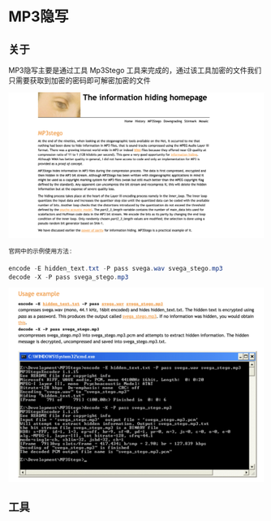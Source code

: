 # MP3隐写

## 关于

MP3隐写主要是通过工具 Mp3Stego 工具来完成的，通过该工具加密的文件我们只需要获取到加密的密码即可解密加密的文件

![img](../../../.vuepress/public/img/1667911685666-380f5fa1-9d30-4941-93da-bd59da07f8dd.png)

```java
官网中的示例使用方法:

encode -E hidden_text.txt -P pass svega.wav svega_stego.mp3
decode -X -P pass svega_stego.mp3
```

![img](../../../.vuepress/public/img/1667911775477-a0120f10-3706-4491-977e-f75f0af1ca49.png)

## 工具

<a-alert type="success" message="" description="https://www.petitcolas.net/steganography/mp3stego" showIcon>
</a-alert>
<br/>